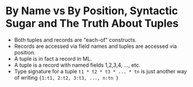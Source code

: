# By Name vs By Position, Syntactic Sugar and The Truth About Tuples

* Both tuples and records are "each-of" constructs.
* Records are accessed via field names and tuples are accessed via position.
* A tuple is in fact a record in ML.
* A tuple is a record with named fields 1,2,3,4, ..., etc.
* Type signature for a tuple `t1 * t2 * t3 * ... * tn` is just another way of writing `{1:t1, 2:t2, 3:t3, ..., n:tn }`


